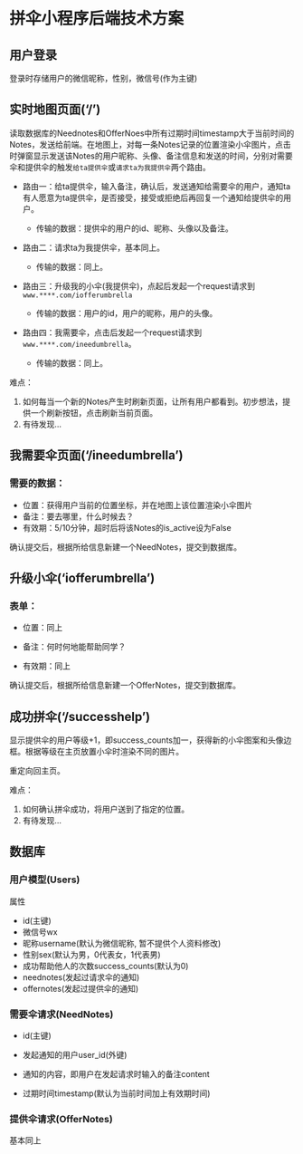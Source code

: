 # 拼伞小程序后端技术方案

## 用户登录

登录时存储用户的微信昵称，性别，微信号(作为主键)

## 实时地图页面(‘/’)

读取数据库的Neednotes和OfferNoes中所有过期时间timestamp大于当前时间的Notes，发送给前端。在地图上，对每一条Notes记录的位置渲染小伞图片，点击时弹窗显示发送该Notes的用户昵称、头像、备注信息和发送的时间，分别对需要伞和提供伞的触发`给ta提供伞`或`请求ta为我提供伞`两个路由。

- 路由一：给ta提供伞，输入备注，确认后，发送通知给需要伞的用户，通知ta有人愿意为ta提供伞，是否接受，接受或拒绝后再回复一个通知给提供伞的用户。
  - 传输的数据：提供伞的用户的id、昵称、头像以及备注。
- 路由二：请求ta为我提供伞，基本同上。
  - 传输的数据：同上。

- 路由三：升级我的小伞(我提供伞)，点起后发起一个request请求到`www.****.com/iofferumbrella`
  - 传输的数据：用户的id，用户的昵称，用户的头像。
- 路由四：我需要伞，点击后发起一个request请求到`www.****.com/ineedumbrella`。
  - 传输的数据：同上。

难点：

1. 如何每当一个新的Notes产生时刷新页面，让所有用户都看到。初步想法，提供一个刷新按钮，点击刷新当前页面。
2. 有待发现...

## 我需要伞页面(‘/ineedumbrella’)

### 需要的数据：

- 位置：获得用户当前的位置坐标，并在地图上该位置渲染小伞图片
- 备注：要去哪里，什么时候去？
- 有效期：5/10分钟，超时后将该Notes的is_active设为False

确认提交后，根据所给信息新建一个NeedNotes，提交到数据库。

## 升级小伞(‘iofferumbrella’)

### 表单：

- 位置：同上

- 备注：何时何地能帮助同学？

- 有效期：同上

确认提交后，根据所给信息新建一个OfferNotes，提交到数据库。

## 成功拼伞(‘/successhelp’)

显示提供伞的用户等级+1，即success_counts加一，获得新的小伞图案和头像边框。根据等级在主页放置小伞时渲染不同的图片。

重定向回主页。

难点：

1. 如何确认拼伞成功，将用户送到了指定的位置。
2. 有待发现...

## 数据库

### 用户模型(Users)

属性

- id(主键)
- 微信号wx
- 昵称username(默认为微信昵称, 暂不提供个人资料修改)
- 性别sex(默认为男，0代表女，1代表男)
- 成功帮助他人的次数success_counts(默认为0)
- neednotes(发起过请求伞的通知)
- offernotes(发起过提供伞的通知)

### 需要伞请求(NeedNotes)

- id(主键)

- 发起通知的用户user_id(外键)

- 通知的内容，即用户在发起请求时输入的备注content

- 过期时间timestamp(默认为当前时间加上有效期时间)

### 提供伞请求(OfferNotes)

基本同上